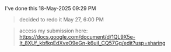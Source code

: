 I've done this 18-May-2025 09:29 PM 
>decided to redo it May 27, 6:00 PM

>access my submission here: https://docs.google.com/document/d/1QL9X5e-It_8XUf_kbfkqEdXvxO9eGn-k6uiI_CQ57Gg/edit?usp=sharing

